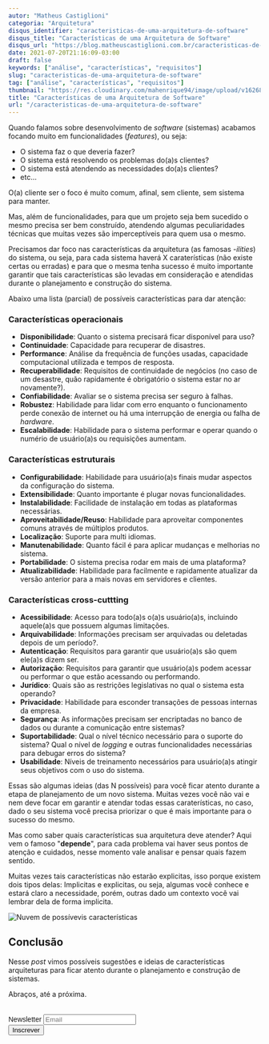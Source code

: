 ```yaml
---
autor: "Matheus Castiglioni"
categoria: "Arquitetura"
disqus_identifier: "caracteristicas-de-uma-arquitetura-de-software"
disqus_title: "Características de uma Arquitetura de Software"
disqus_url: "https://blog.matheuscastiglioni.com.br/caracteristicas-de-uma-arquitetura-de-software"
date: 2021-07-20T21:16:09-03:00
draft: false
keywords: ["análise", "características", "requisitos"]
slug: "caracteristicas-de-uma-arquitetura-de-software"
tag: ["análise", "características", "requisitos"]
thumbnail: "https://res.cloudinary.com/mahenrique94/image/upload/v1626826919/5133062_vwc9l9.jpg"
title: "Características de uma Arquitetura de Software"
url: "/caracteristicas-de-uma-arquitetura-de-software"
---
```


Quando falamos sobre desenvolvimento de _software_ (sistemas) acabamos focando muito em funcionalidades (_features_), ou seja:

- O sistema faz o que deveria fazer?
- O sistema está resolvendo os problemas do(a)s clientes?
- O sistema está atendendo as necessidades do(a)s clientes?
- etc...

O(a) cliente ser o foco é muito comum, afinal, sem cliente, sem sistema para manter.

Mas, além de funcionalidades, para que um projeto seja bem sucedido o mesmo precisa ser bem construído, atendendo algumas peculiaridades técnicas que muitas vezes são imperceptíveis para quem usa o mesmo.

Precisamos dar foco nas características da arquitetura (as famosas _-ilities_) do sistema, ou seja, para cada sistema haverá X caraterísticas (não existe certas ou erradas) e para que o mesma tenha sucesso é muito importante garantir que tais características são levadas em consideração e atendidas durante o planejamento e construção do sistema.

Abaixo uma lista (parcial) de possíveis características para dar atenção:

### Características operacionais

- **Disponibilidade**: Quanto o sistema precisará ficar disponível para uso?
- **Continuidade**: Capacidade para recuperar de disastres.
- **Performance**: Análise da frequência de funções usadas, capacidade computacional utilizada e tempos de resposta.
- **Recuperabilidade**: Requisitos de continuidade de negócios (no caso de um desastre, quão rapidamente é obrigatório o sistema estar no ar novamente?).
- **Confiabilidade**: Avaliar se o sistema precisa ser seguro à falhas.
- **Robustez**: Habilidade para lidar com erro enquanto o funcionamento perde conexão de internet ou há uma interrupção de energia ou falha de _hardware_.
- **Escalabilidade**: Habilidade para o sistema performar e operar quando o numério de usuário(a)s ou requisições aumentam.

### Características estruturais

- **Configurabilidade**: Habilidade para usuário(a)s finais mudar aspectos da configuração do sistema.
- **Extensibilidade**: Quanto importante é plugar novas funcionalidades.
- **Instalabilidade**: Facilidade de instalação em todas as plataformas necessárias.
- **Aproveitabilidade/Reuso**: Habilidade para aproveitar componentes comuns através de múltiplos produtos.
- **Localização**: Suporte para multi idiomas.
- **Manutenabilidade**: Quanto fácil é para aplicar mudanças e melhorias no sistema.
- **Portabilidade**: O sistema precisa rodar em mais de uma plataforma?
- **Atualizabilidade**: Habilidade para facilmente e rapidamente atualizar da versão anterior para a mais novas em servidores e clientes.

### Características cross-cuttting

- **Acessibilidade**: Acesso para todo(a)s o(a)s usuário(a)s, incluindo aquele(a)s que possuem algumas limitações.
- **Arquivabilidade**: Informações precisam ser arquivadas ou deletadas depois de um período?.
- **Autenticação**: Requisitos para garantir que usuário(a)s são quem ele(a)s dizem ser.
- **Autorização**: Requisitos para garantir que usuário(a)s podem acessar ou performar o que estão acessando ou performando.
- **Jurídico**: Quais são as restrições legislativas no qual o sistema esta operando?
- **Privacidade**: Habilidade para esconder transações de pessoas internas da empresa.
- **Segurança**: As informações precisam ser encriptadas no banco de dados ou durante a comunicação entre sistemas?
- **Suportabilidade**: Qual o nível técnico necessário para o suporte do sistema? Qual o nível de _logging_ e outras funcionalidades necessárias para debugar erros do sistema?
- **Usabilidade**: Níveis de treinamento necessários para usuário(a)s atingir seus objetivos com o uso do sistema.

Essas são algumas ideias (das N possíveis) para você ficar atento durante a etapa de planejamento de um novo sistema. Muitas vezes você não vai e nem deve focar em garantir e atendar todas essas caraterísticas, no caso, dado o seu sistema você precisa priorizar o que é mais importante para o sucesso do mesmo.

Mas como saber quais características sua arquitetura deve atender? Aqui vem o famoso "**depende**", para cada problema vai haver seus pontos de atenção e cuidados, nesse momento vale analisar e pensar quais fazem sentido.

Muitas vezes tais características não estarão explicitas, isso porque existem dois tipos delas: Implicitas e explicitas, ou seja, algumas você conhece e estará claro a necessidade, porém, outras dado um contexto você vai lembrar dela de forma implicita.

![Nuvem de possívevis características](https://res.cloudinary.com/mahenrique94/image/upload/v1626874402/wordcloud_hlk147.svg)

## Conclusão

Nesse *post* vimos possíveis sugestões e ideias de características arquiteturas para ficar atento durante o planejamento e construção de sistemas.

Abraços, até a próxima.

<!-- Begin Mailchimp Signup Form -->
<link href="//cdn-images.mailchimp.com/embedcode/horizontal-slim-10_7.css" rel="stylesheet" type="text/css">
<style type="text/css">
	#mc_embed_signup{clear:left; font:14px Helvetica,Arial,sans-serif; width:100%;margin-top: 2rem;}
</style>
<div id="mc_embed_signup">
<form action="https://matheuscastiglioni.us12.list-manage.com/subscribe/post?u=5a8a2e7202680f2d5098f12bc&amp;id=6ede898886" method="post" id="mc-embedded-subscribe-form" name="mc-embedded-subscribe-form" class="validate" target="_blank" novalidate>
    <div id="mc_embed_signup_scroll">
	<label for="mce-EMAIL">Newsletter</label>
	<input type="email" value="" name="EMAIL" class="email" id="mce-EMAIL" placeholder="Email" required>
    <div style="position: absolute; left: -5000px;" aria-hidden="true"><input type="text" name="b_5a8a2e7202680f2d5098f12bc_6ede898886" tabindex="-1" value=""></div>
    <div class="clear"><input type="submit" value="Inscrever" name="subscribe" id="mc-embedded-subscribe" class="button"></div></div>
</form>
</div>
<!--End mc_embed_signup-->

